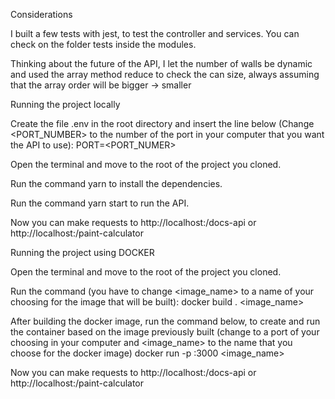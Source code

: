Considerations

I built a few tests with jest, to test the controller and services. You can check on the folder tests inside the modules.

Thinking about the future of the API, I let the number of walls be dynamic and used the array method reduce to check the can size, always assuming that the array order will be bigger -> smaller

Running the project locally

Create the file .env in the root directory and insert the line below (Change <PORT_NUMBER> to the number of the port in your computer that you want the API to use):
PORT=<PORT_NUMER>

Open the terminal and move to the root of the project you cloned.

Run the command yarn to install the dependencies.

Run the command yarn start to run the API.

Now you can make requests to http://localhost:<PORT>/docs-api or http://localhost:<PORT>/paint-calculator

Running the project using DOCKER

Open the terminal and move to the root of the project you cloned.

Run the command (you have to change <image_name> to a name of your choosing for the image that will be built):
docker build . <image_name>

After building the docker image, run the command below, to create and run the container based on the image previously built (change <PORT> to a port of your choosing in your computer and <image_name> to the name that you choose for the docker image)
docker run -p <PORT>:3000 <image_name>

Now you can make requests to http://localhost:<PORT>/docs-api or http://localhost:<PORT>/paint-calculator
